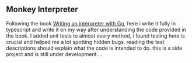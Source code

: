 
## Monkey Interpreter
Following the book [Writing an interpreter with Go](https://interpreterbook.com/), here i write it fully in typescript
and write it on my way after understanding the code provided in the book.
I added unit tests to almost every method, i found testing here is crucial and helped me a lot spotting hidden
bugs.
reading the test descriptions should explain what the code is intended to do.
this is a side project and is still under development....

